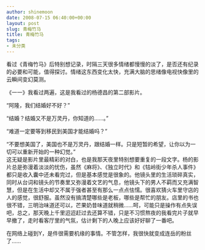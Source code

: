 ```yaml
---
author: shinemoon
date: 2008-07-15 06:40:00+00:00
layout: post
slug: 青梅竹马
title: 青梅竹马
tags:
- 未分类
---
```


看过《青梅竹马》后特别想记录，时隔三天很多情绪都慢慢的淡了，是否还有纪录的必要和可能，值得探讨。情绪这东西变化太快，充满大脑的思绪像电视快像里的云瞬间变幻莫测。

  


《一一》我看过两遍，这是我看过的杨德昌的第二部影片。

  


“阿隆，我们结婚好不好？”

  


“结婚？结婚又不是万灵丹，你知道的……。”

  


“难道一定要等到移民到美国才能结婚吗？”

  


“不要想美国了，美国也不是万灵丹，跟结婚一样。只是短暂的希望，让你以为一切可以重新开始的一种幻觉。”   
这无疑是影片里最精彩的对白，也是我那天夜里特别想要重复的一段文字。杨的影片总是弥漫着淡淡的忧伤，虽然《麻将》、《独立时代》和《牯岭街少年杀人事件》都只是收入囊中还未看完过，但是基本感觉是很象的。他镜头里的生活琐碎真实，同时从台词和镜头的节奏里又弥漫着文艺的气息，他镜头下的男人不羁而又充满智慧，但是在生活中却又不属于强者甚至有那么一点点怯懦。很喜欢猜火车里守店的人的感觉，很舒服。虽然没有搞清楚哪些是老板，哪些是帮忙的朋友。店里的书也很不错，三明治味道还可以，芒果奶昔味道就稍微……呵，可能只是操作有点失误吧，总之，那天晚上千里迢迢赶过去还算不错，只是不习惯熬夜的我看完片子就早早撤了，走时看客厅里的气氛，估计剩下的人晚上应该好好聊了一番吧。

  


在网络上碰到Y，是件很需要机缘的事情。不管怎样，我很快就变成连岳的粉丝了……

  

